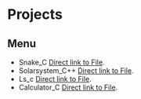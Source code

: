 # Projects 

## Menu
* Snake_C [Direct link to File](https://github.com/ZhekaiJin/Practice-Projects/tree/master/Calculator_C).
* Solarsystem_C++ [Direct link to File](https://github.com/ZhekaiJin/Practice-Projects/tree/master/solarsystem_C%2B%2B).
* Ls_c [Direct link to File](https://github.com/ZhekaiJin/Practice-Projects/tree/master/LS_C).
* Calculator_C [Direct link to File](https://github.com/ZhekaiJin/Practice-Projects/tree/master/Calculator_C).
